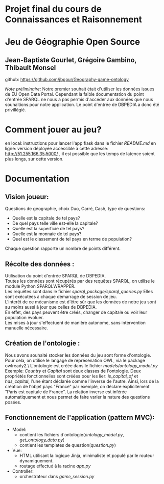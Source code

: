 # Projet final du cours de Connaissances et Raisonnement

# Jeu de Géographie Open Source

## Jean-Baptiste Gourlet, Grégoire Gambino, Thibault Monsel

github: https://github.com/jbgour/Geography-game-ontology

*Note préliminaire:* Notre premier souhait était d'utiliser les données issues de EU Open Data Portal. Cependant la
faible documentation du point d'entrée SPARQL ne nous a pas permis d'accéder aux données que nous souhaitions pour notre
application. Le point d'entrée de DBPEDIA a donc été privillégié.

# Comment jouer au jeu?

en local: instructions pour lancer l'app flask dans le fichier *README.md*
en ligne: version déployée accessible à cette adresse: http://51.255.166.35:5000/ , il est possible que les temps de
latence soient plus longs, sur cette version.

# Documentation

## Vision joueur:

Questions de geographie, choix Duo, Carré, Cash, type de questions:

* Quelle est la capitale de tel pays?
* De quel pays telle ville est-elle la capitale?
* Quelle est la superficie de tel pays?
* Quelle est la monnaie de tel pays?
* Quel est le classement de tel pays en terme de population?

Chaque question rapporte un nombre de points différent.

## Récolte des données :

Utilisation du point d'entrée SPARQL de DBPEDIA.\
Toutes les données sont récupérés par des requêtes SPARQL, on utilise le module Python SPARQLWRAPPER.\
Les requêtes sont dans le fichier *sparql_package/sparql_queries.py*
Elles sont exécutées à chaque démarrage de session
de jeu.\
L'interêt de ce mécanisme est d'être sûr que les données de notre jeu sont au moins aussi à jour que celles de DBPEDIA.\
En effet, des pays peuvent être créés, changer de capitale ou voir leur population évoluer. \
Les mises à jour s'effectuent de manière autonome, sans intervention manuelle nécessaire.

## Création de l'ontologie :

Nous avons souhaité stocker les données du jeu sont forme d'ontologie.\
Pour cela, on utilise le langage de représenation OWL, via le package owlready2.\ L'ontologie est créée dans le
fichier *models/ontology_model.py*\
Exemple: *Country* et *Capital* sont deux classes de l'ontologie. Deux propriétés fonctionnelles sont créées pour les
lier: *is_capital_of* et *has_capital*, l'une étant déclarée comme l'inverse de l'autre. Ainsi, lors de la création de l'objet pays "France"
par exemple, on déclare explicitement "Paris est capitale de France". La relation inverse est inférée automatiquement et nous permet de faire varier la nature des questions posées.

## Fonctionnement de l'application (pattern MVC):

* Model:
    * contient les fichiers d'ontologie(*ontology_model.py*, *get_ontology_data.py*)
    * contient les templates de question(*question.py*)
* Vue:
    * HTML utilisant la logique Jinja,  minimaliste et populé par le routeur dynamiquement.
    * routage effectué à la racine *app.py*
* Controller:
    * orchestrateur dans *game_session.py*



